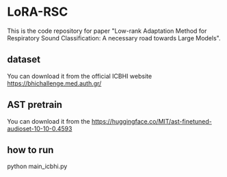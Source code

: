 # LoRA-RSC
This is the code repository for paper "Low-rank Adaptation Method for Respiratory Sound Classification: A necessary road towards Large Models".

## dataset
 You can download it from the official ICBHI website https://bhichallenge.med.auth.gr/
## AST pretrain
You can download it from the https://huggingface.co/MIT/ast-finetuned-audioset-10-10-0.4593
## how to run
python main_icbhi.py
